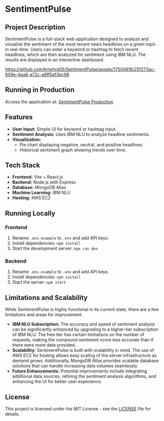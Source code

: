 # SentimentPulse

## Project Description

SentimentPulse is a full-stack web application designed to analyze and visualize the sentiment of the most recent news headlines on a given topic in real-time. Users can enter a keyword or hashtag to fetch recent headlines, which are then analyzed for sentiment using IBM NLU. The results are displayed in an interactive dashboard.


https://github.com/kmehra05/SentimentPulse/assets/17500616/25f273ac-609e-4aa8-a72c-a9ff5af3ec68

## Running in Production

Access the application at: [SentimentPulse Production](http://ec2-3-19-239-222.us-east-2.compute.amazonaws.com:8080/)

## Features

- **User Input:** Simple UI for keyword or hashtag input.
- **Sentiment Analysis:** Uses IBM NLU to analyze headline sentiments.
- **Visualization:**
  - Pie chart displaying negative, neutral, and positive headlines.
  - Historical sentiment graph showing trends over time.

## Tech Stack

- **Frontend:** Vite + React.js
- **Backend:** Node.js with Express
- **Database:** MongoDB Atlas
- **Machine Learning:** IBM NLU
- **Hosting:** AWS EC2

## Running Locally

### Frontend

1. Rename `.env.example` to `.env` and add API keys.
2. Install dependencies: `npm install`
3. Start the development server: `npm run dev`

### Backend

1. Rename `.env.example` to `.env` and add API keys.
2. Install dependencies: `npm install`
3. Start the server: `npm start`

## Limitations and Scalability

While SentimentPulse is highly functional in its current state, there are a few limitations and areas for improvement:

- **IBM NLU Subscription:** The accuracy and speed of sentiment analysis can be significantly enhanced by upgrading to a higher-tier subscription of IBM NLU. The free tier has certain limitations on the number of requests, making the compound sentiment score less accurate than if there were more data provided.
- **Scalability:** SentimentPulse is built with scalability in mind. The use of AWS EC2 for hosting allows easy scaling of the server infrastructure as demand grows. Additionally, MongoDB Atlas provides scalable database solutions that can handle increasing data volumes seamlessly.
- **Future Enhancements:** Potential improvements include integrating additional data sources, refining the sentiment analysis algorithms, and enhancing the UI for better user experience.

## License

This project is licensed under the MIT License - see the [LICENSE](LICENSE) file for details.
